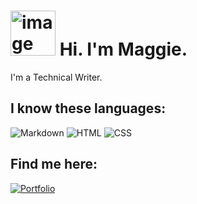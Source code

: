 #  <img width="72" height="72" alt="image" src="https://github.com/user-attachments/assets/4b0fe12f-9ecc-4ddb-88b8-f794eac264ff" /> Hi. I'm Maggie.

I'm a Technical Writer.

## I know these languages:
![Markdown](https://img.shields.io/badge/Markdown-black?style=for-the-badge&logo=markdown&logoColor=white&logoSize=auto)
![HTML](https://img.shields.io/badge/HTML-blue?style=for-the-badge&logo=html5&logoColor=black&logoSize=auto)
![CSS](https://img.shields.io/badge/CSS-green?style=for-the-badge&logo=html5&logoSize=auto)

## Find me here:

[![Portfolio](https://img.shields.io/badge/Portfolio-orange?style=for-the-badge&logo=html5&logoSize=auto)](https://www.linkedin.com/in/magda-tomaszewska-sosnowska-616086191/)




